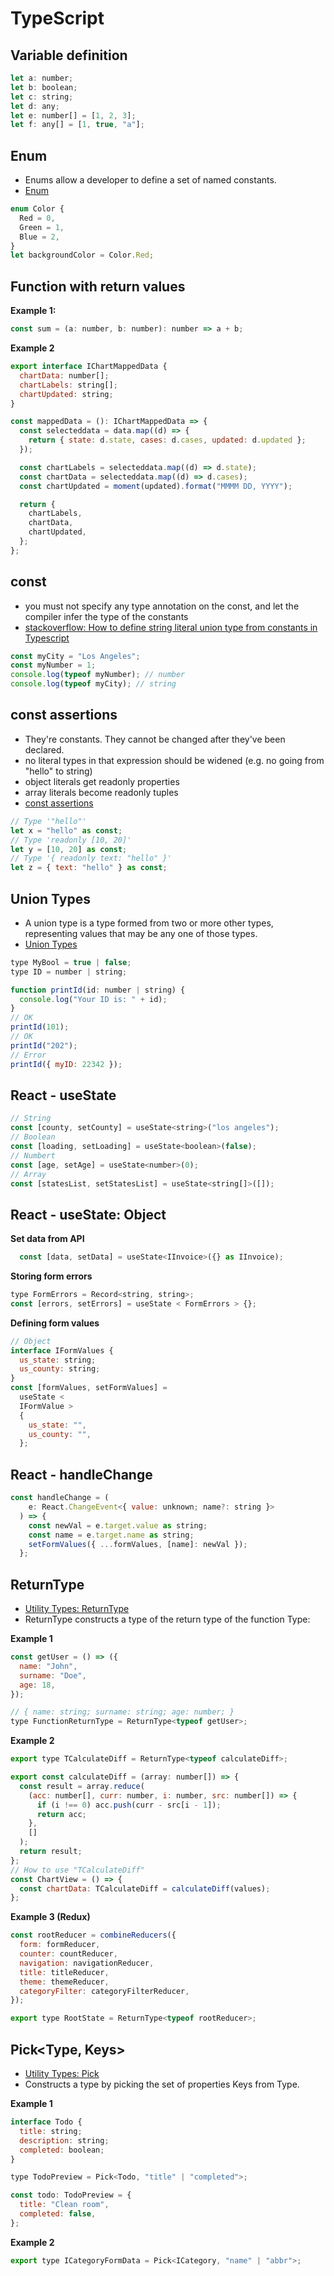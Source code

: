 # TypeScript

## Variable definition

```js
let a: number;
let b: boolean;
let c: string;
let d: any;
let e: number[] = [1, 2, 3];
let f: any[] = [1, true, "a"];
```

## Enum

- Enums allow a developer to define a set of named constants.
- [Enum](https://www.typescriptlang.org/docs/handbook/enums.html)

```js
enum Color {
  Red = 0,
  Green = 1,
  Blue = 2,
}
let backgroundColor = Color.Red;
```

## Function with return values

**Example 1:**

```js
const sum = (a: number, b: number): number => a + b;
```

**Example 2**

```js
export interface IChartMappedData {
  chartData: number[];
  chartLabels: string[];
  chartUpdated: string;
}

const mappedData = (): IChartMappedData => {
  const selecteddata = data.map((d) => {
    return { state: d.state, cases: d.cases, updated: d.updated };
  });

  const chartLabels = selecteddata.map((d) => d.state);
  const chartData = selecteddata.map((d) => d.cases);
  const chartUpdated = moment(updated).format("MMMM DD, YYYY");

  return {
    chartLabels,
    chartData,
    chartUpdated,
  };
};
```

## const

- you must not specify any type annotation on the const, and let the compiler infer the type of the constants
- [stackoverflow: How to define string literal union type from constants in Typescript](https://stackoverflow.com/questions/56263200/how-to-define-string-literal-union-type-from-constants-in-typescript)

```js
const myCity = "Los Angeles";
const myNumber = 1;
console.log(typeof myNumber); // number
console.log(typeof myCity); // string
```

## const assertions

- They're constants. They cannot be changed after they've been declared.
- no literal types in that expression should be widened (e.g. no going from "hello" to string)
- object literals get readonly properties
- array literals become readonly tuples
- [const assertions ](https://www.typescriptlang.org/docs/handbook/release-notes/typescript-3-4.html#const-assertions)

```js
// Type '"hello"'
let x = "hello" as const;
// Type 'readonly [10, 20]'
let y = [10, 20] as const;
// Type '{ readonly text: "hello" }'
let z = { text: "hello" } as const;
```

## Union Types

- A union type is a type formed from two or more other types, representing values that may be any one of those types.
- [Union Types](https://www.typescriptlang.org/docs/handbook/2/everyday-types.html#union-types)

```js
type MyBool = true | false;
type ID = number | string;

function printId(id: number | string) {
  console.log("Your ID is: " + id);
}
// OK
printId(101);
// OK
printId("202");
// Error
printId({ myID: 22342 });
```

## React - useState

```js
// String
const [county, setCounty] = useState<string>("los angeles");
// Boolean
const [loading, setLoading] = useState<boolean>(false);
// Numbert
const [age, setAge] = useState<number>(0);
// Array
const [statesList, setStatesList] = useState<string[]>([]);

```

## React - useState: Object

**Set data from API**

```js
  const [data, setData] = useState<IInvoice>({} as IInvoice);
```

**Storing form errors**

```js
type FormErrors = Record<string, string>;
const [errors, setErrors] = useState < FormErrors > {};
```

**Defining form values**

```js
// Object
interface IFormValues {
  us_state: string;
  us_county: string;
}
const [formValues, setFormValues] =
  useState <
  IFormValue >
  {
    us_state: "",
    us_county: "",
  };
```

## React - handleChange

```js
const handleChange = (
    e: React.ChangeEvent<{ value: unknown; name?: string }>
  ) => {
    const newVal = e.target.value as string;
    const name = e.target.name as string;
    setFormValues({ ...formValues, [name]: newVal });
  };
```

## ReturnType<Type>

- [Utility Types: ReturnType](https://www.typescriptlang.org/docs/handbook/utility-types.html#returntypetype)
- ReturnType constructs a type of the return type of the function Type:

**Example 1**

```js
const getUser = () => ({
  name: "John",
  surname: "Doe",
  age: 18,
});

// { name: string; surname: string; age: number; }
type FunctionReturnType = ReturnType<typeof getUser>;
```

**Example 2**

```js
export type TCalculateDiff = ReturnType<typeof calculateDiff>;

export const calculateDiff = (array: number[]) => {
  const result = array.reduce(
    (acc: number[], curr: number, i: number, src: number[]) => {
      if (i !== 0) acc.push(curr - src[i - 1]);
      return acc;
    },
    []
  );
  return result;
};
// How to use "TCalculateDiff"
const ChartView = () => {
  const chartData: TCalculateDiff = calculateDiff(values);
};
```

**Example 3 (Redux)**

```js
const rootReducer = combineReducers({
  form: formReducer,
  counter: countReducer,
  navigation: navigationReducer,
  title: titleReducer,
  theme: themeReducer,
  categoryFilter: categoryFilterReducer,
});

export type RootState = ReturnType<typeof rootReducer>;
```

## Pick<Type, Keys>

- [Utility Types: Pick](https://www.typescriptlang.org/docs/handbook/utility-types.html#picktype-keys)
- Constructs a type by picking the set of properties Keys from Type.

**Example 1**

```js
interface Todo {
  title: string;
  description: string;
  completed: boolean;
}

type TodoPreview = Pick<Todo, "title" | "completed">;

const todo: TodoPreview = {
  title: "Clean room",
  completed: false,
};
```

**Example 2**

```js
export type ICategoryFormData = Pick<ICategory, "name" | "abbr">;
```
